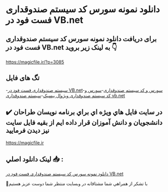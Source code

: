 # دانلود نمونه سورس کد سیستم صندوقداری فست فود در VB.net

## برای دریافت دانلود نمونه سورس کد سیستم صندوقداری فست فود در VB.net به لینک زیر بروید 👇

https://magicfile.ir/?p=3085

## تگ های فایل

-[سیستم صندوقداری فست فود در VB.net](https://magicfile.ir/product/%d8%b3%d9%88%d8%b1%d8%b3-%d9%88-%da%a9%d8%af%d8%b3%db%8c%d8%b3%d8%aa%d9%85-%d8%b5%d9%86%d8%af%d9%88%d9%82%d8%af%d8%a7%d8%b1%db%8c-%d9%81%d8%b3%d8%aa-%d9%81%d9%88%d8%af-%d8%af%d8%b1-vb-net/)-[سورس و کد سیستم صندوقداری](https://magicfile.ir/product/%d8%b3%d9%88%d8%b1%d8%b3-%d9%88-%da%a9%d8%af%d8%b3%db%8c%d8%b3%d8%aa%d9%85-%d8%b5%d9%86%d8%af%d9%88%d9%82%d8%af%d8%a7%d8%b1%db%8c-%d9%81%d8%b3%d8%aa-%d9%81%d9%88%d8%af-%d8%af%d8%b1-vb-net/)-[سورس و کد سیستم صندوقداری ویژوال بیسیک](https://magicfile.ir/product/%d8%b3%d9%88%d8%b1%d8%b3-%d9%88-%da%a9%d8%af%d8%b3%db%8c%d8%b3%d8%aa%d9%85-%d8%b5%d9%86%d8%af%d9%88%d9%82%d8%af%d8%a7%d8%b1%db%8c-%d9%81%d8%b3%d8%aa-%d9%81%d9%88%d8%af-%d8%af%d8%b1-vb-net/)-[سیستم صندوقداری vb.net](https://magicfile.ir/product/%d8%b3%d9%88%d8%b1%d8%b3-%d9%88-%da%a9%d8%af%d8%b3%db%8c%d8%b3%d8%aa%d9%85-%d8%b5%d9%86%d8%af%d9%88%d9%82%d8%af%d8%a7%d8%b1%db%8c-%d9%81%d8%b3%d8%aa-%d9%81%d9%88%d8%af-%d8%af%d8%b1-vb-net/)

## ✔️ در سايت فايل هاي ويژه اي براي برنامه نويسان طراحان دانشجويان و دانش آموزان قرار داده ايم از بقيه فايل سايت نيز ديدن فرماييد

https://magicfile.ir


## لينک دانلود اصلي 📥 :

[دانلود نمونه سورس کد سیستم صندوقداری فست فود در VB.net](https://magicfile.ir/product/%d8%b3%d9%88%d8%b1%d8%b3-%d9%88-%da%a9%d8%af%d8%b3%db%8c%d8%b3%d8%aa%d9%85-%d8%b5%d9%86%d8%af%d9%88%d9%82%d8%af%d8%a7%d8%b1%db%8c-%d9%81%d8%b3%d8%aa-%d9%81%d9%88%d8%af-%d8%af%d8%b1-vb-net/) 


🙏با تشکر از همراهي شما مشتاقانه در وبسایت منتظر شما دوست عزیز هستیم

